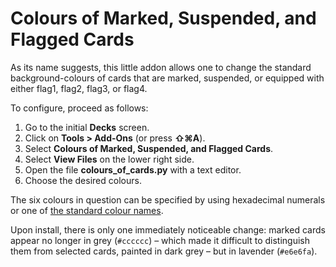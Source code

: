 # Colours of Marked, Suspended, and Flagged Cards

As its name suggests, this little addon allows one to change the standard background-colours of cards that are marked, suspended, or equipped with either flag1, flag2, flag3, or flag4.

To configure, proceed as follows:
<ol><li>Go to the initial <b>Decks</b> screen.</li><li>Click on <b>Tools &gt; Add-Ons</b> (or press <b>⇧⌘A</b>).</li><li>Select <b>Colours of Marked, Suspended, and Flagged Cards</b>.</li><li>Select <b>View Files</b> on the lower right side.</li><li>Open the file <b>colours_of_cards․py</b> with a text editor.</li><li>Choose the desired colours.</li></ol>The six colours in question can be specified by using hexadecimal numerals or one of <a href="https://en.wikipedia.org/wiki/Web_colors#X11_color_names" rel="nofollow">the standard colour names</a>.

<p>

Upon install, there is only one immediately noticeable change: marked cards appear no longer in grey (<code>#cccccc</code>) – which made it difficult to distinguish them from selected cards, painted in dark grey – but in lavender (<code>#e6e6fa</code>).

